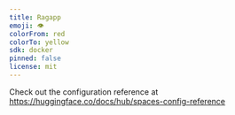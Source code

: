 ```yaml
---
title: Ragapp
emoji: 👁
colorFrom: red
colorTo: yellow
sdk: docker
pinned: false
license: mit
---
```


Check out the configuration reference at https://huggingface.co/docs/hub/spaces-config-reference
